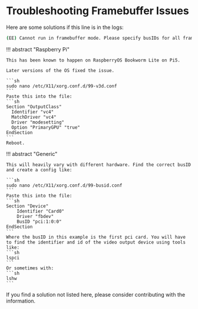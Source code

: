 # Troubleshooting Framebuffer Issues

Here are some solutions if this line is in the logs:
```sh
(EE) Cannot run in framebuffer mode. Please specify busIDs for all framebuffer devices
```

!!! abstract "Raspberry Pi"

    This has been known to happen on RaspberryOS Bookworm Lite on Pi5.

    Later versions of the OS fixed the issue.

    ```sh
    sudo nano /etc/X11/xorg.conf.d/99-v3d.conf
    ```
    Paste this into the file:
    ```sh
    Section "OutputClass"
      Identifier "vc4"
      MatchDriver "vc4"
      Driver "modesetting"
      Option "PrimaryGPU" "true"
    EndSection
    ```
    Reboot.

!!! abstract "Generic"

    This will heavily vary with different hardware. Find the correct busID and create a config like:

    ```sh
    sudo nano /etc/X11/xorg.conf.d/99-busid.conf
    ```
    Paste this into the file:
    ```sh
    Section "Device"
        Identifier "Card0"
        Driver "fbdev"
        BusID "pci:1:0:0"
    EndSection
    ```
    Where the busID in this example is the first pci card. You will have to find the identifier and id of the video output device using tools like:
    ```sh
    lspci
    ```
    Or sometimes with:
    ```sh
    lshw
    ```

If you find a solution not listed here, please consider contributing with the information.

